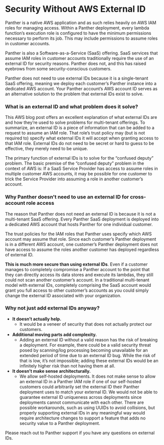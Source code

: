 # Security Without AWS External ID

Panther is a native AWS application and as such relies heavily on AWS IAM roles for managing access. Within a Panther deployment, every lambda function’s execution role is configured to have the minimum permissions necessary to perform its job. This may include permissions to assume roles in customer accounts.

Panther is also a Software-as-a-Service (SaaS) offering. SaaS services that assume IAM roles in customer accounts traditionally require the use of an external ID for security reasons. Panther does not, and this has raised eyebrows from some security-conscious customers.

Panther does not need to use external IDs because it is a single-tenant SaaS offering, meaning we deploy each customer’s Panther instance into a dedicated AWS account. Your Panther account’s AWS account ID serves as an alternative solution to the problem that external IDs exist to solve.



### What is an external ID and what problem does it solve?&#x20;

This AWS blog post offers an excellent explanation of what external IDs are and how they’re used to solve problems for multi-tenant offerings. To summarize, an external ID is a piece of information that can be added to a request to assume an IAM role. That role’s trust policy may (but is not required to) specify what external IDs it will accept when granting access to that IAM role. External IDs do not need to be secret or hard to guess to be effective, they merely need to be unique.

The primary function of external IDs is to solve for the “confused deputy” problem. The basic premise of the “confused deputy” problem in the context of AWS is: If a SaaS Service Provider has access to assume roles in multiple customer AWS accounts, it may be possible for one customer to trick the Service Provider into assuming a role in another customer’s account.



### Why Panther doesn't need to use an external ID for cross-account role access

The reason that Panther does not need an external ID is because it is not a multi-tenant SaaS offering. Every Panther SaaS deployment is deployed into a dedicated AWS account that hosts Panther for one individual customer.

The trust policies for the IAM roles that Panther uses specify which AWS account may assume that role. Since each customer’s Panther deployment is in a different AWS account, one customer’s Panther deployment does not have access to assume the roles another customer has deployed regardless of external ID.

**This is much more secure than using external IDs**. Even if a customer manages to completely compromise a Panther account to the point that they can directly access its data stores and execute its lambdas, they still could not scan another customer’s account. In a traditional multi-tenant model with external IDs, completely comprising the SaaS account would grant you full access to other customer’s accounts as you could simply change the external ID associated with your organization.



### Why not just add external IDs anyway?&#x20;

* **It doesn’t actually help.**&#x20;
  * It would be a veneer of security that does not actually protect our customers.&#x20;
* **Additional moving parts add complexity.**&#x20;
  * Adding an external ID without a valid reason has the risk of breaking a deployment. For example, there could be a valid security threat posed by scanning/log processing becoming unavailable for an extended period of time due to an external ID bug. While the risk of that is low, it’s not impossible; adding these external IDs would be an infinitely higher risk than not having them at all.&#x20;
* **It doesn’t make sense architecturally.**&#x20;
  * We allow self-hosted deployments. It does not make sense to allow an external ID in a Panther IAM role if one of our self-hosted customers could arbitrarily set the external ID their Panther deployment uses to match your external ID. We would not be able to guarantee external ID uniqueness across deployments since deployments cannot communicate with each other. There are possible workarounds, such as using UUIDs to avoid collisions, but properly supporting external IDs in any meaningful way would require architecture changes to support a feature that adds no security value to a Panther deployment.

Please reach out to Panther support if you have any questions on external IDs.
